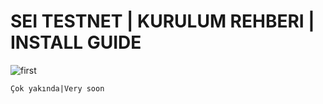 # SEI TESTNET | KURULUM REHBERI | INSTALL GUIDE
![first](https://cdn.discordapp.com/attachments/987875932129886231/987875966070161458/seicover.jpg)














`Çok yakında|Very soon`
